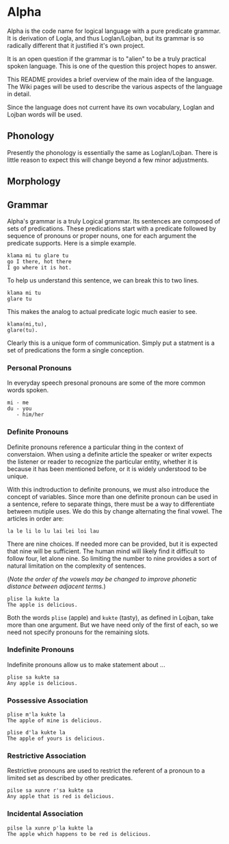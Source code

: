 # Alpha

Alpha is the code name for logical language with a pure predicate grammar. It is derivation of Logla, and thus Loglan/Lojban, but its grammar is so radically different that it justified it's own project.

It is an open question if the grammar is to "alien" to be a truly practical spoken language. This is one of the question this project hopes to answer.

This README provides a brief overview of the main idea of the language. The Wiki pages will be used to describe the various aspects of the language in detail.

Since the language does not current have its own vocabulary, Loglan and Lojban words will be used.

## Phonology

Presently the phonology is essentially the same as Loglan/Lojban. There is little reason to expect this will change beyond a few minor adjustments.

## Morphology

## Grammar

Alpha's grammar is a truly Logical grammar. Its sentences are composed of sets of predications. These predications start with a predicate followed by sequence of pronouns or proper nouns, one for each argument the predicate supports. Here is a simple example.

    klama mi tu glare tu
    go I there, hot there
    I go where it is hot.

To help us understand this sentence, we can break this to two lines.

    klama mi tu
    glare tu
    
This makes the analog to actual predicate logic much easier to see.

    klama(mi,tu),
    glare(tu).

Clearly this is a unique form of communication. Simply put a statment is a set of predications the form a single conception.

### Personal Pronouns

In everyday speech presonal pronouns are some of the more common words spoken.

    mi - me
    du - you
       - him/her

### Definite Pronouns

Definite pronouns reference a particular thing in the context of converstaion. When using a definite article the speaker or writer expects the listener or reader to recognize the particular entity, whether it is because it has been mentioned before, or it is widely understood to be unique.

With this indtroduction to definite pronouns, we must also introduce the concept of variables. Since more than one definite pronoun can be used in a sentence, refere to separate things, there must be a way to differentiate between mutiple uses. We do this by change alternating the final vowel. The articles in order are:

    la le li lo lu lai lei loi lau

There are nine choices. If needed more can be provided, but it is expected that nine will be sufficient. The human mind will likely find it difficult to follow four, let alone nine. So limiting the number to nine provides a sort of natural limitation on the complexity of sentences.

(*Note the order of the vowels may be changed to improve phonetic distance between adjacent terms.*)

    plise la kukte la
    The apple is delicious.

Both the words `plise` (apple) and `kukte` (tasty), as defined in Lojban, take more than one argument. But we have need only of the first of each, so we need not specify pronouns for the remaining slots.

### Indefinite Pronouns

Indefinite pronouns allow us to make statement about ...

    plise sa kukte sa
    Any apple is delicious.

### Possessive Association

    plise m'la kukte la
    The apple of mine is delicious.

    plise d'la kukte la
    The apple of yours is delicious.

### Restrictive Association

Restrictive pronouns are used to restrict the referent of a pronoun to a limited set as described by other predicates.

    pilse sa xunre r'sa kukte sa
    Any apple that is red is delicious.

### Incidental Association

    pilse la xunre p'la kukte la
    The apple which happens to be red is delicious.
